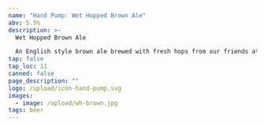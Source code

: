 ```yaml
---
name: "Hand Pump: Wet Hopped Brown Ale"
abv: 5.5%
description: >-
  Wet Hopped Brown Ale

  An English style brown ale brewed with fresh hops from our friends at Murphy's Hop Yard in Effort, PA.
tap: false
tap_loc: 11
canned: false
page_description: ""
logo: /upload/icon-hand-pump.svg
images:
  - image: /upload/wh-brown.jpg
tags: beer
---
```


